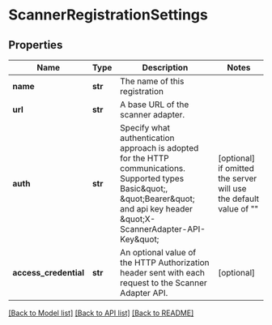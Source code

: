 # ScannerRegistrationSettings


## Properties
Name | Type | Description | Notes
------------ | ------------- | ------------- | -------------
**name** | **str** | The name of this registration | 
**url** | **str** | A base URL of the scanner adapter. | 
**auth** | **str** | Specify what authentication approach is adopted for the HTTP communications. Supported types Basic\&quot;, \&quot;Bearer\&quot; and api key header \&quot;X-ScannerAdapter-API-Key\&quot;  | [optional]  if omitted the server will use the default value of ""
**access_credential** | **str** | An optional value of the HTTP Authorization header sent with each request to the Scanner Adapter API.  | [optional] 

[[Back to Model list]](../README.md#documentation-for-models) [[Back to API list]](../README.md#documentation-for-api-endpoints) [[Back to README]](../README.md)


